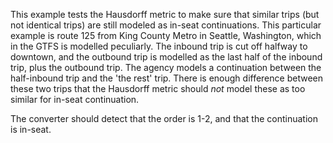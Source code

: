This example tests the Hausdorff metric to make sure that similar trips (but not identical trips) are still modeled as in-seat continuations. This particular example is route 125 from King County Metro in Seattle, Washington, which in the GTFS is modelled peculiarly. The inbound trip is cut off halfway to downtown, and the outbound trip is modelled as the last half of the inbound trip, plus the outbound trip. The agency models a continuation between the half-inbound trip and the 'the rest' trip. There is enough difference between these two trips that the Hausdorff metric should _not_ model these as too similar for in-seat continuation.

The converter should detect that the order is 1-2, and that the continuation is in-seat.
